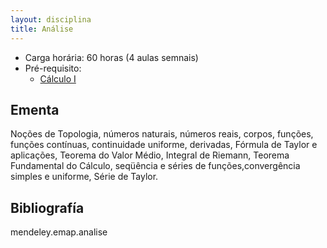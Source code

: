 ```yaml
---
layout: disciplina
title: Análise
---
```


- Carga horária: 60 horas (4 aulas semnais)
- Pré-requisito: 
    - [Cálculo I](calculo-I.html)  

## Ementa 

Noções de Topologia, números naturais, números reais,
corpos, funções, funções contínuas, continuidade uniforme, derivadas,
Fórmula de Taylor e aplicações, Teorema do Valor Médio, Integral de
Riemann, Teorema Fundamental do Cálculo, seqüência e séries de
funções,convergência simples e uniforme, Série de Taylor.

## Bibliografía

mendeley.emap.analise

